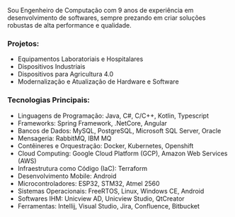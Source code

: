 Sou Engenheiro de Computação com 9 anos de experiência em desenvolvimento de softwares, sempre prezando em criar soluções robustas de alta performance e qualidade.

### Projetos:
- Equipamentos Laboratoriais e Hospitalares
- Dispositivos Industriais
- Dispositivos para Agricultura 4.0
- Modernalização e Atualização de Hardware e Software

### Tecnologias Principais:
- Linguagens de Programação: Java, C#, C/C++, Kotlin, Typescript
- Frameworks: Spring Framework, .NetCore, Angular
- Bancos de Dados: MySQL, PostgreSQL, Microsoft SQL Server, Oracle
- Mensageria: RabbitMQ, IBM MQ
- Contêineres e Orquestração: Docker, Kubernetes, Openshift
- Cloud Computing: Google Cloud Platform (GCP), Amazon Web Services (AWS)
- Infraestrutura como Código (IaC): Terraform
- Desenvolvimento Mobile: Android
- Microcontroladores: ESP32, STM32, Atmel 2560
- Sistemas Operacionais: FreeRTOS, Linux, Windows CE, Android
- Softwares IHM: Unicview AD, Unicview Studio, QtCreator
- Ferramentas: Intellij, Visual Studio, Jira, Confluence, Bitbucket
